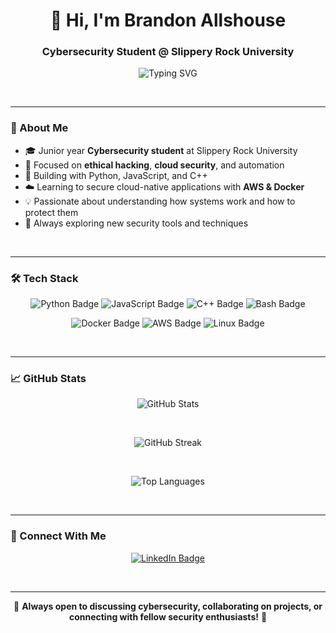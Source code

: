 <h1 align="center">👋 Hi, I'm Brandon Allshouse</h1>
<h3 align="center">Cybersecurity Student @ Slippery Rock University</h3>

<p align="center">
  <img src="https://readme-typing-svg.demolab.com?font=Fira+Code&pause=1000&color=00C2FF&center=true&vCenter=true&width=600&lines=Cybersecurity+Student+%F0%9F%94%91;Python+%7C+JavaScript+%7C+C%2B%2B+%7C+Docker+%7C+AWS;Lifelong+Learner+and+Builder+of+Cool+Things" alt="Typing SVG" />
</p>

<br />

---

### 🧠 About Me

- 🎓 Junior year **Cybersecurity student** at Slippery Rock University  
- 🔐 Focused on **ethical hacking**, **cloud security**, and automation  
- 🧰 Building with Python, JavaScript, and C++  
- ☁️ Learning to secure cloud-native applications with **AWS & Docker**
- 💡 Passionate about understanding how systems work and how to protect them
- 🌱 Always exploring new security tools and techniques

<br />

---

### 🛠️ Tech Stack

<p align="center">
  <img src="https://img.shields.io/badge/Python-3776AB?style=for-the-badge&logo=python&logoColor=white" alt="Python Badge" />
  <img src="https://img.shields.io/badge/JavaScript-F7DF1E?style=for-the-badge&logo=javascript&logoColor=black" alt="JavaScript Badge" />
  <img src="https://img.shields.io/badge/C++-00599C?style=for-the-badge&logo=c%2B%2B&logoColor=white" alt="C++ Badge" />
  <img src="https://img.shields.io/badge/Bash-4EAA25?style=for-the-badge&logo=gnu-bash&logoColor=white" alt="Bash Badge" />
</p>

<p align="center">
  <img src="https://img.shields.io/badge/Docker-2496ED?style=for-the-badge&logo=docker&logoColor=white" alt="Docker Badge" />
  <img src="https://img.shields.io/badge/AWS-232F3E?style=for-the-badge&logo=amazon-aws&logoColor=white" alt="AWS Badge" />
  <img src="https://img.shields.io/badge/Linux-FCC624?style=for-the-badge&logo=linux&logoColor=black" alt="Linux Badge" />
</p>

<br />

---

### 📈 GitHub Stats

<p align="center">
  <img src="https://github-readme-stats.vercel.app/api?username=brandonallshouse&show_icons=true&theme=github_dark" alt="GitHub Stats" />
</p>

<br />

<p align="center">
  <img src="https://github-readme-streak-stats.herokuapp.com/?user=brandonallshouse&theme=dark" alt="GitHub Streak" />
</p>

<br />

<p align="center">
  <img src="https://github-readme-stats.vercel.app/api/top-langs/?username=brandonallshouse&layout=compact&theme=github_dark" alt="Top Languages" />
</p>

<br />

---

### 🔗 Connect With Me

<p align="center">
  <a href="https://www.linkedin.com/in/brandon-allshouse-37776a274/" target="_blank">
    <img src="https://img.shields.io/badge/LinkedIn-0A66C2?style=for-the-badge&logo=linkedin&logoColor=white" alt="LinkedIn Badge" />
  </a>
</p>

<br />

---

<p align="center">
  🚀 <strong>Always open to discussing cybersecurity, collaborating on projects, or connecting with fellow security enthusiasts!</strong> 🔐
</p>
